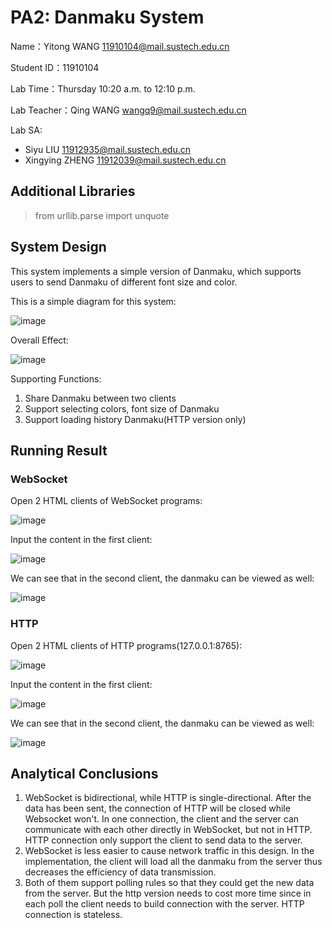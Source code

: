 # PA2: Danmaku System

Name：Yitong WANG 11910104@mail.sustech.edu.cn

Student ID：11910104

Lab Time：Thursday 10:20 a.m. to 12:10 p.m.

Lab Teacher：Qing WANG wangq9@mail.sustech.edu.cn

Lab SA:
- Siyu LIU 11912935@mail.sustech.edu.cn
- Xingying ZHENG 11912039@mail.sustech.edu.cn

## Additional Libraries
> from urllib.parse import unquote

## System Design
This system implements a simple version of Danmaku, which supports users to send Danmaku of different font size and color.

This is a simple diagram for this system:

![image](https://user-images.githubusercontent.com/64548919/164993161-27dbe9fe-a9ff-4136-89c2-457d55ce9f88.png)

Overall Effect:

![image](https://user-images.githubusercontent.com/64548919/164993252-0bab9944-73b2-41a7-b77a-7b791e6d48f6.png)

Supporting Functions:
1. Share Danmaku between two clients
2. Support selecting colors, font size of Danmaku
3. Support loading history Danmaku(HTTP version only)


## Running Result

### WebSocket
Open 2 HTML clients of WebSocket programs:

![image](https://user-images.githubusercontent.com/64548919/164993394-be91e906-05a3-4c87-b56f-04dcd727e621.png)

Input the content in the first client:

![image](https://user-images.githubusercontent.com/64548919/164993440-b1d92182-2c89-4b5f-91be-07e77c9efcc8.png)

We can see that in the second client, the danmaku can be viewed as well:

![image](https://user-images.githubusercontent.com/64548919/164993588-aa15dddc-2de7-4629-98a8-f30f8269d02c.png)

### HTTP
Open 2 HTML clients of HTTP programs(127.0.0.1:8765):

![image](https://user-images.githubusercontent.com/64548919/164993559-4fc1c039-7bad-4d73-807e-22bdb63dd5c6.png)

Input the content in the first client:

![image](https://user-images.githubusercontent.com/64548919/164993664-c78f2a3e-2ea3-4043-a82d-78ed0a80762d.png)

We can see that in the second client, the danmaku can be viewed as well:

![image](https://user-images.githubusercontent.com/64548919/164993684-f60e5eed-1609-4c54-8e0c-fa36729ab654.png)

## Analytical Conclusions
1. WebSocket is bidirectional, while HTTP is single-directional. After the data has been sent, the connection of HTTP will be closed while Websocket won't. In one connection, the client and the server can communicate with each other directly in WebSocket, but not in HTTP. HTTP connection only support the client to send data to the server.
2. WebSocket is less easier to cause network traffic in this design. In the implementation, the client will load all the danmaku from the server thus decreases the efficiency of data transmission.
3. Both of them support polling rules so that they could get the new data from the server. But the http version needs to cost more time since in each poll the client needs to build connection with the server. HTTP connection is stateless.
